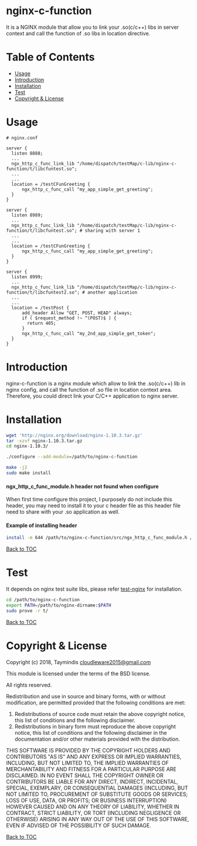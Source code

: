 nginx-c-function
================

It is a NGINX module that allow you to link your .so(c/c++) libs in server context and call the function of .so libs in location directive.

Table of Contents
=================

* [Usage](#usage)
* [Introduction](#introduction)
* [Installation](#installation)
* [Test](#test)
* [Copyright & License](#copyright--license)

Usage
=========
```nginx
# nginx.conf

server {
  listen 8888;
  ...
  ngx_http_c_func_link_lib "/home/dispatch/testMap/c-lib/nginx-c-function/t/libcfuntest.so";
  ...
  ...
  location = /testCFunGreeting {
      ngx_http_c_func_call "my_app_simple_get_greeting";
  }
}

server {
  listen 8989;
  ...
  ngx_http_c_func_link_lib "/home/dispatch/testMap/c-lib/nginx-c-function/t/libcfuntest.so"; # sharing with server 1
  ...
  ...
  location = /testCFunGreeting {
      ngx_http_c_func_call "my_app_simple_get_greeting";
  }
}

server {
  listen 8999;
  ...
  ngx_http_c_func_link_lib "/home/dispatch/testMap/c-lib/nginx-c-function/t/libcfuntest2.so"; # another application
  ...
  ...
  location = /testPost {
      add_header Allow "GET, POST, HEAD" always;
      if ( $request_method !~ ^(POST)$ ) {
        return 405;
      }
      ngx_http_c_func_call "my_2nd_app_simple_get_token";
  }
}
```


Introduction
============

nginx-c-function is a nginx module which allow to link the .so(c/c++) lib in nginx config, and call the function of .so file in location context area. Therefore, you could direct link your C/C++ application to nginx server.

Installation
============

```bash
wget 'http://nginx.org/download/nginx-1.10.3.tar.gz'
tar -xzvf nginx-1.10.3.tar.gz
cd nginx-1.10.3/

./configure --add-module=/path/to/nginx-c-function

make -j2
sudo make install
```

#### ngx_http_c_func_module.h header not found when configure

When first time configure this project, I purposely do not include this header, you may need to install it to your c header file as this header file need to share with your .so application as well.

#### Example of installing header
```bash
install -m 644 /path/to/nginx-c-function/src/ngx_http_c_func_module.h /usr/local/include/
```


[Back to TOC](#table-of-contents)

Test
=====

It depends on nginx test suite libs, please refer [test-nginx](https://github.com/openresty/test-nginx) for installation.


```bash
cd /path/to/nginx-c-function
export PATH=/path/to/nginx-dirname:$PATH 
sudo prove -r t/
```

[Back to TOC](#table-of-contents)

Copyright & License
===================

Copyright (c) 2018, Taymindis <cloudleware2015@gmail.com>

This module is licensed under the terms of the BSD license.

All rights reserved.

Redistribution and use in source and binary forms, with or without
modification, are permitted provided that the following conditions are met:

1. Redistributions of source code must retain the above copyright notice, this
   list of conditions and the following disclaimer.
2. Redistributions in binary form must reproduce the above copyright notice,
   this list of conditions and the following disclaimer in the documentation
   and/or other materials provided with the distribution.

THIS SOFTWARE IS PROVIDED BY THE COPYRIGHT HOLDERS AND CONTRIBUTORS "AS IS" AND
ANY EXPRESS OR IMPLIED WARRANTIES, INCLUDING, BUT NOT LIMITED TO, THE IMPLIED
WARRANTIES OF MERCHANTABILITY AND FITNESS FOR A PARTICULAR PURPOSE ARE
DISCLAIMED. IN NO EVENT SHALL THE COPYRIGHT OWNER OR CONTRIBUTORS BE LIABLE FOR
ANY DIRECT, INDIRECT, INCIDENTAL, SPECIAL, EXEMPLARY, OR CONSEQUENTIAL DAMAGES
(INCLUDING, BUT NOT LIMITED TO, PROCUREMENT OF SUBSTITUTE GOODS OR SERVICES;
LOSS OF USE, DATA, OR PROFITS; OR BUSINESS INTERRUPTION) HOWEVER CAUSED AND
ON ANY THEORY OF LIABILITY, WHETHER IN CONTRACT, STRICT LIABILITY, OR TORT
(INCLUDING NEGLIGENCE OR OTHERWISE) ARISING IN ANY WAY OUT OF THE USE OF THIS
SOFTWARE, EVEN IF ADVISED OF THE POSSIBILITY OF SUCH DAMAGE.

[Back to TOC](#table-of-contents)
